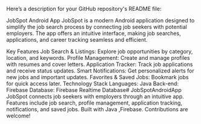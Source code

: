 
Here’s a description for your GitHub repository's README file:

JobSpot Android App
JobSpot is a modern Android application designed to simplify the job search process by connecting job seekers with potential employers. The app offers an intuitive interface, making job searches, applications, and career tracking seamless and efficient.

Key Features
Job Search & Listings: Explore job opportunities by category, location, and keywords.
Profile Management: Create and manage profiles with resumes and cover letters.
Application Tracker: Track job applications and receive status updates.
Smart Notifications: Get personalized alerts for new jobs and important updates.
Favorites & Saved Jobs: Bookmark jobs for quick access later.
Technology Stack
Languages: Java
Back-end: Firebase
Database: Firebase Realtime Database# JobSpotAndroidApp
JobSpot connects job seekers with employers through an intuitive app. Features include job search, profile management, application tracking, notifications, and saved jobs. Built with Java ,Firebase. Contributions are welcome!
